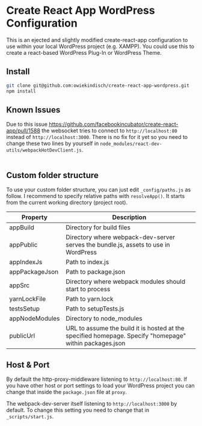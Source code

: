 # Create React App WordPress Configuration
This is an ejected and slightly modified create-react-app configuration to use within your local WordPress project (e.g. XAMPP). You could use this to create a react-based WordPress Plug-In or WordPress Theme.
<br>


## Install
```sh
git clone git@github.com:owiekindisch/create-react-app-wordpress.git
npm install
```


## Known Issues
Due to this issue https://github.com/facebookincubator/create-react-app/pull/1588 the websocket tries to connect to `http://localhost:80` instead of `http://localhost:3000`. There is no fix for it yet so you need to change these two lines by yourself in `node_modules/react-dev-utils/webpackHotDevClient.js`.   
<br>

## Custom folder structure
To use your custom folder structure, you can just edit `_config/paths.js` as follow. I recommend to specify relative paths with `resolveApp()`. It starts from the current working directory (project root).

Property | Description
------------ | -------------
appBuild | Directory for build files
appPublic | Directory where webpack-dev-server serves the bundle.js, assets to use in WordPress
appIndexJs | Path to index.js
appPackageJson | Path to package.json
appSrc | Directory where webpack modules should start to process
yarnLockFile | Path to yarn.lock
testsSetup | Path to setupTests.js
appNodeModules | Directory to node_modules
publicUrl | URL to assume the build it is hosted at the specified homepage. Specify "homepage" within packages.json


## Host & Port
By default the http-proxy-middleware listening to `http://localhost:80`. If you have other host or port settings to load your WordPress project you can change that inside the `package.json` file at `proxy`.

The webpack-dev-server itself listening to `http://localhost:3000` by default. To change this setting you need to change that in `_scripts/start.js`.
<br>
